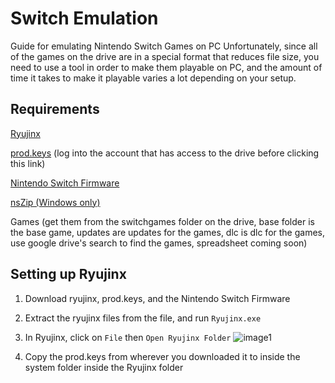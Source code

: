# Switch Emulation

Guide for emulating Nintendo Switch Games on PC
Unfortunately, since all of the games on the drive are in a special format that reduces file size, you need to use a tool in order to make them playable on PC, and the amount of time it takes to make it playable varies a lot depending on your setup.

## Requirements

[Ryujinx](https://ci.appveyor.com/api/buildjobs/25pn9ptowlxamod8/artifacts/ryujinx-1.0.5000-win_x64.zip)

[prod.keys](https://drive.google.com/file/d/1aTgSpLSSDsTUrKpWgCJLKlvUPO5Csxb9/view?usp=sharing) (log into the account that has access to the drive before clicking this link)

[Nintendo Switch Firmware](https://mega.nz/file/xVwVFazC#sFkKEKkHhp2YEcqR5UQhAg_qxEPfZq8oRUalgleKVDA)

[nsZip (Windows only)](https://github.com/nicoboss/nsz/releases/download/3.1.1/nsz_v3.1.1_win64_portable.zip)

Games (get them from the switchgames folder on the drive, base folder is the base game, updates are updates for the games, dlc is dlc for the games, use google drive's search to find the games, spreadsheet coming soon)

## Setting up Ryujinx

1. Download ryujinx, prod.keys, and the Nintendo Switch Firmware

2. Extract the ryujinx files from the file, and run `Ryujinx.exe`

3. In Ryujinx, click on `File` then `Open Ryujinx Folder`
![image1](https://i.imgur.com/py1bM4X.png)

4. Copy the prod.keys from wherever you downloaded it to inside the system folder inside the Ryujinx folder
